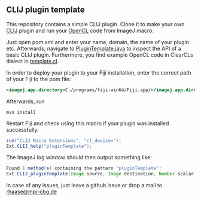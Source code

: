 ## CLIJ plugin template

This repository contains a simple CLIJ plugin. Clone it to make your own [CLIJ](https://github.com/haesleinhuepf/ClearCLIJ) 
plugin and run your [OpenCL](https://www.khronos.org/opencl/) code from ImageJ macro.

Just open pom.xml and enter your name, domain, the name of your plugin etc. Afterwards, navigate to [PluginTemplate.java](src/main/java/com/yourdomain/clijplugin/PluginTemplate.java) 
to inspect the API of a basic CLIJ plugin. Furthermore, you find example OpenCL code in ClearCLs dialect in [template.cl](src/main/java/com/yourdomain/clijplugin/template.cl).

In order to deploy your plugin to your Fiji installation, enter the correct path of your Fiji to the pom file:

```xml
<imagej.app.directory>C:/programs/fiji-win64/Fiji.app/</imagej.app.directory>
```

Afterwards, run

```
mvn install
```

Restart Fiji and check using this macro if your plugin was installed successfully:

```java
run("CLIJ Macro Extensions", "cl_device=");
Ext.CLIJ_help("pluginTemplate");
```

The ImageJ log window should then output something like:

```java
Found 1 method(s) containing the pattern "pluginTemplate":
Ext.CLIJ_pluginTemplate(Image source, Image destination, Number scalar);
```

In case of any issues, just leave a github issue or drop a mail to rhaase@mpi-cbg.de
